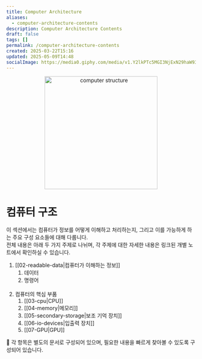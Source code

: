 ```yaml
---
title: Computer Architecture
aliases:
  - computer-architecture-contents
description: Computer Architecture Contents
draft: false
tags: []
permalink: /computer-architecture-contents
created: 2025-03-22T15:16
updated: 2025-05-09T14:48
socialImage: https://media0.giphy.com/media/v1.Y2lkPTc5MGI3NjExN29haW93dmxyaTU5MTQwNzdzdmhnYnI4Nmg0a2d5Mmd6ZmtpcXRuOSZlcD12MV9pbnRlcm5hbF9naWZfYnlfaWQmY3Q9Zw/CTX0ivSQbI78A/giphy.gif
---
```

<p align="center">
  <img src="https://media0.giphy.com/media/v1.Y2lkPTc5MGI3NjExN29haW93dmxyaTU5MTQwNzdzdmhnYnI4Nmg0a2d5Mmd6ZmtpcXRuOSZlcD12MV9pbnRlcm5hbF9naWZfYnlfaWQmY3Q9Zw/CTX0ivSQbI78A/giphy.gif" alt="computer structure" width="300">
</p>

# 컴퓨터 구조

이 섹션에서는 컴퓨터가 정보를 어떻게 이해하고 처리하는지, 그리고 이를 가능하게 하는 주요 구성 요소들에 대해 다룹니다.  
전체 내용은 아래 두 가지 주제로 나뉘며, 각 주제에 대한 자세한 내용은 링크된 개별 노트에서 확인하실 수 있습니다.

1. [[02-readable-data|컴퓨터가 이해하는 정보]]
	1. 데이터
	2. 명령어
</br></br>
2. 컴퓨터의 핵심 부품
	1. [[03-cpu|CPU]]
	2. [[04-memory|메모리]]
	3. [[05-secondary-storage|보조 기억 장치]]
	4. [[06-io-devices|입출력 장치]]
	5. [[07-GPU|GPU]]

📌 각 항목은 별도의 문서로 구성되어 있으며, 필요한 내용을 빠르게 찾아볼 수 있도록 구성되어 있습니다.